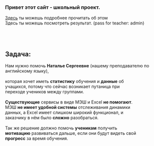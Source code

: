 <h3>Привет этот сайт - школьный проект.</h3>
<a href="https://clck.ru/34crmP">Здесь</a> ты можешь подробнее прочитать об этом
<br><a herf="table3.pythonanywhere.com">Здесь</a> ты можешь посмотреть результат. (pass for teacher: admin)
<br><br><br><br>
<h2>Задача:</h2>
Нам нужно помочь <b>Наталье Сергеевне</b> (нашему преподавателю по английскому языку),<br><br>
которая хочет иметь <b>статистику</b> обучения и <b>данные</b> об<br>
учащихся, потому что сейчас возникает путаница при<br>
переходе учеников между группами.<br><br>
<b>Существующие</b> сервисы в виде МЭШ и Excel <b>не помогают</b>.<br>
МЭШ <b>не имеет удобной системы</b> отслеживания динамики<br>
данных, а Excel имеет слишком широкий функционал, и<br>
заказчику в нём было <b>сложно</b> разобраться.<br><br>
Так же решение должно помочь <b>ученикам</b> получить<br>
<b>мотивацию</b> развиваться дальше, если они будут видеть свой<br>
<b>прогресс</b> за время обучения.
